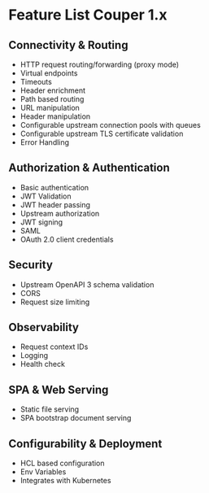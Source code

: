 # Feature List Couper 1.x

## Connectivity & Routing

* HTTP request routing/forwarding (proxy mode)
* Virtual endpoints
* Timeouts
* Header enrichment
* Path based routing
* URL manipulation
* Header manipulation
* Configurable upstream connection pools with queues
* Configurable upstream TLS certificate validation
* Error Handling

## Authorization & Authentication

* Basic authentication
* JWT Validation
* JWT header passing
* Upstream authorization
* JWT signing
* SAML
* OAuth 2.0 client credentials

## Security

* Upstream OpenAPI 3 schema validation
* CORS
* Request size limiting

## Observability

* Request context IDs
* Logging
* Health check

## SPA & Web Serving

* Static file serving
* SPA bootstrap document serving

## Configurability & Deployment

* HCL based configuration
* Env Variables
* Integrates with Kubernetes
